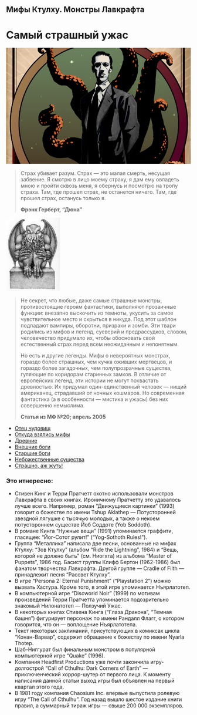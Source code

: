 ## Мифы Ктулху. Монстры Лавкрафта
# Самый страшный ужас

![](./images/lee-moyer-Lovecraft-Film-Festival-Poster-2005.jpg)

> Страх убивает разум. Страх — это малая смерть, несущая забвение. Я смотрю в
> лицо моему страху, я дам ему овладеть мною и пройти сквозь меня, я обернусь и
> посмотрю на тропу страха. Там, где прошел страх, не останется ничего. Там,
> где прошел страх, останусь только я.
>
> **Фрэнк Герберт, “Дюна”**

![](./images/arts.jpg)

> Не секрет, что любые, даже самые страшные монстры, противостоящие героям
> фантастики, выполняют прозаичные функции: внезапно выскочить из темноты,
> укусить за самое чувствительное место и скрыться в никуда. Под этот шаблон
> подпадают вампиры, оборотни, призраки и зомби. Эти твари родились из мифов и
> легенд, суеверий и предрассудков, словом, человечество придумало их, чтобы
> обосновать свой естественный страх перед всем неожиданным и непонятным.
>
> Но есть и другие легенды. Мифы о невероятных монстрах, гораздо более
> страшных, чем кучка оживших мертвецов, и гораздо более загадочных, чем
> полупрозрачные существа, гуляющие по коридорам старинных замков. В отличие от
> европейских легенд, эти истории не могут похвастать древностью. Их придумал
> один-единственный человек — нищий американец, страдавший от ночных кошмаров.
> Но современная фантастика (а в особенности — мистика и ужасы) без них
> совершенно немыслима.
>
> **Статья из МФ №20; апрель 2005**

* [Отец чудовищ](./Отец%20чудовищ.md)
* [Откуда взялись мифы](./Откуда%20взялись%20мифы.md)
* [Древние](./Древние.md)
* [Внешние боги](./Внешние%20боги.md)
* [Старшие боги](./Старшие%20боги.md)
* [Небожественные существа](./Небожественные%20существа.md)
* [Страшно, аж жуть!](./Страшно,%20аж%20жуть.md)

### Это итнересно:

* Стивен Кинг и Терри Пратчетт охотно использовали монстров Лавкрафта в своих
  книгах. Ироничному Пратчетту это удавалось лучше всего. Например, роман
  “Движущиеся картинки” (1993) говорит о божестве по имени Tshup Aklathep —
  Потусторонней звездной лягушке с тысячью молодых, а также о некоем
  потустороннем существе Йоб Соддоте (Yob Soddoth).
* В романе Кинга “Нужные вещи” (1991) упоминается граффити, гласящее:
  “Йог-Сотот рулит!” (“Yog-Sothoth Rules!”).
* Группа “Металлика” написала две песни, основанные на мифах Ктулху: “Зов
  Ктулху” (альбом “Ride the Lightning”, 1984) и “Вещь, которой не должно быть”
  (см. Ниогхта) из альбома “Master of Puppets”, 1986 год. Басист группы Клифф
  Бертон (1962-1986) был фанатом творчества Лавкрафта. Другой группе — Cradle
  of Filth — принадлежит песня “Рассвет Ктулху”.
* В игре “Persona 2: Eternal Punishment” (“Playstation 2”) можно вызвать
  Хастура. Кроме того, в этой игре упоминается Нъярлатотеп.
* В компьютерной игре “Discworld Noir” (1999) по мотивам произведений Терри
  Пратчетта упоминается подозрительно знакомый Нилонатотеп — Ползучий Ужас.
* В некоторых книгах Стивена Кинга (“Глаза Дракона”, “Темная башня”) фигурирует
  персонаж по имени Рандалл Флагг, о котором говорится, что он — воплощение
  Нъярлатотепа.
* Текст некоторых заклинаний, присутствующих в комиксах цикла “Конан-Варвар”,
  содержит обращение к божеству по имени Nyarla Thotep.
* Шаб-Ниггурат был финальным монстром в популярной компьютерной игре “Quake”
  (1996).
* Компания Headfirst Productions уже почти закончила игру-долгострой “Call of
  Cthulhu: Dark Corners of Earth” — приключенческий хоррор-шутер от первого
  лица. К моменту написания данной статьи выход игры был объявлен на первый
  квартал этого года.
* В 1981 году компания Chaosium Inc. впервые выпустила ролевую игру “The Call
  of Cthulhu”. Год назад вышло шестое издание книги правил, а суммарный тираж
  игры — свыше 200 000 экземпляров.
